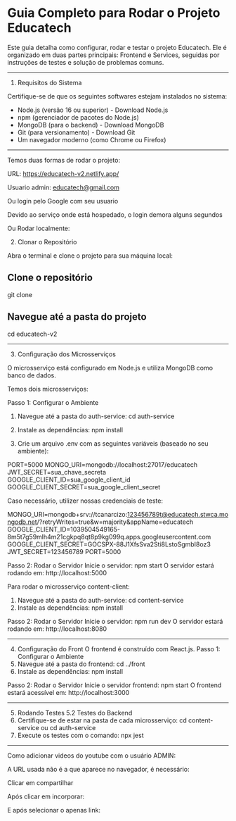 # Guia Completo para Rodar o Projeto Educatech
Este guia detalha como configurar, rodar e testar o projeto Educatech. Ele é organizado em duas partes principais: Frontend e Services, seguidas por instruções de testes e solução de problemas comuns.
________________________________________
1. Requisitos do Sistema

Certifique-se de que os seguintes softwares estejam instalados no sistema:

- Node.js (versão 16 ou superior) - Download Node.js
- npm (gerenciador de pacotes do Node.js)
- MongoDB (para o backend) - Download MongoDB
- Git (para versionamento) - Download Git
- Um navegador moderno (como Chrome ou Firefox)
________________________________________
Temos duas formas de rodar o projeto:

URL: https://educatech-v2.netlify.app/

Usuario admin: educatech@gmail.com

Ou login pelo Google com seu usuario

Devido ao serviço onde está hospedado, o login demora alguns segundos


Ou Rodar localmente:

2. Clonar o Repositório

Abra o terminal e clone o projeto para sua máquina local:

## Clone o repositório
git clone <URL-DO-REPOSITORIO>

## Navegue até a pasta do projeto
cd educatech-v2
________________________________________
3. Configuração dos Microsserviços

O microsserviço está configurado em Node.js e utiliza MongoDB como banco de dados.

Temos dois microsserviços:

Passo 1: Configurar o Ambiente

1.	Navegue até a pasta do auth-service:
cd auth-service

2.	Instale as dependências:
npm install

3.	Crie um arquivo .env com as seguintes variáveis (baseado no seu ambiente):

PORT=5000
MONGO_URI=mongodb://localhost:27017/educatech
JWT_SECRET=sua_chave_secreta
GOOGLE_CLIENT_ID=sua_google_client_id
GOOGLE_CLIENT_SECRET=sua_google_client_secret

Caso necessário, utilizer nossas credenciais de teste:

MONGO_URI=mongodb+srv://tcanarcizo:123456789t@educatech.stwca.mongodb.net/?retryWrites=true&w=majority&appName=educatech
GOOGLE_CLIENT_ID=1039504549165-8m5t7g59mlh4m21cgkpq8qt8p9kg099q.apps.googleusercontent.com
GOOGLE_CLIENT_SECRET=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
JWT_SECRET=123456789
PORT=5000


Passo 2: Rodar o Servidor
Inicie o servidor:
npm start
O servidor estará rodando em: http://localhost:5000

Para rodar o microsserviço content-client:

1.	Navegue até a pasta do auth-service:
cd content-service
2.	Instale as dependências:
npm install

Passo 2: Rodar o Servidor
Inicie o servidor:
npm run dev
O servidor estará rodando em: http://localhost:8080
________________________________________
4. Configuração do Front
O frontend é construído com React.js.
Passo 1: Configurar o Ambiente
1.	Navegue até a pasta do frontend:
cd ../front
2.	Instale as dependências:
npm install

Passo 2: Rodar o Servidor
Inicie o servidor frontend:
npm start
O frontend estará acessível em: http://localhost:3000
________________________________________
5. Rodando Testes
5.2 Testes do Backend
1.	Certifique-se de estar na pasta de cada microsserviço:
cd content-service ou cd auth-service
2.	Execute os testes com o comando:
npx jest
________________________________________

Como adicionar videos do youtube com o usuário ADMIN:

A URL usada não é a que aparece no navegador, é necessário:

Clicar em compartilhar

 

Após clicar em incorporar:

 

E após selecionar o apenas link:

 


